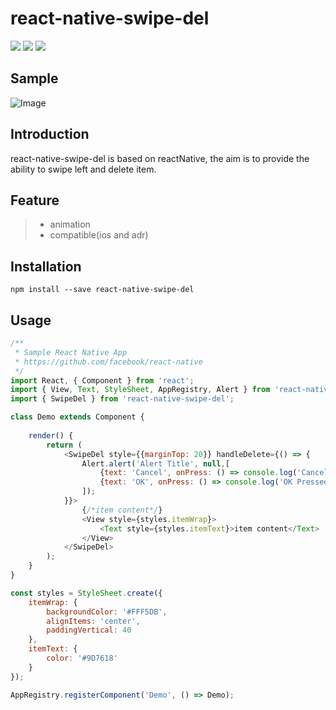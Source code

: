 # react-native-swipe-del
[![](https://img.shields.io/npm/v/react-native-swipe-del.svg?style=flat-square)](https://www.npmjs.com/package/react-native-swipe-del) [![](https://img.shields.io/npm/dt/react-native-swipe-del.svg?style=flat-square)](https://www.npmjs.com/package/react-native-swipe-del) [![](https://img.shields.io/github/license/mashape/apistatus.svg)](https://github.com/venoral/react-native-swipe-del/blob/master/LICENSE)


## Sample

![Image]()


## Introduction

react-native-swipe-del is based on reactNative, the aim is to provide the ability to swipe left and delete item.


## Feature

> * animation
> * compatible(ios and adr)


## Installation

`npm install --save react-native-swipe-del`


## Usage

```JavaScript
/**
 * Sample React Native App
 * https://github.com/facebook/react-native
 */
import React, { Component } from 'react';
import { View, Text, StyleSheet, AppRegistry, Alert } from 'react-native';
import { SwipeDel } from 'react-native-swipe-del';

class Demo extends Component {
    
    render() {
        return (
            <SwipeDel style={{marginTop: 20}} handleDelete={() => {
                Alert.alert('Alert Title', null,[
                    {text: 'Cancel', onPress: () => console.log('Cancel Pressed')},
                    {text: 'OK', onPress: () => console.log('OK Pressed')}
                ]);
            }}>
                {/*item content*/}
                <View style={styles.itemWrap}>
                    <Text style={styles.itemText}>item content</Text> 
                </View>
            </SwipeDel>
        );
    }
}

const styles = StyleSheet.create({
    itemWrap: {
        backgroundColor: '#FFF5DB',
        alignItems: 'center',
        paddingVertical: 40
    },
    itemText: {
        color: '#9D7618'
    }
});

AppRegistry.registerComponent('Demo', () => Demo);

```